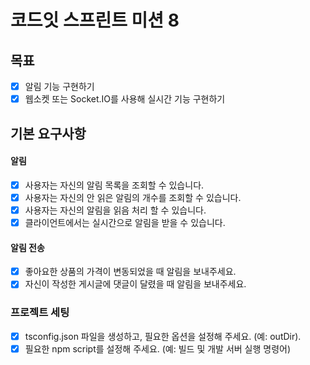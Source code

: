 # 코드잇 스프린트 미션 8

## 목표

- [x] 알림 기능 구현하기
- [x] 웹소켓 또는 Socket.IO를 사용해 실시간 기능 구현하기

## 기본 요구사항

#### 알림

- [x] 사용자는 자신의 알림 목록을 조회할 수 있습니다.
- [x] 사용자는 자신의 안 읽은 알림의 개수를 조회할 수 있습니다.
- [x] 사용자는 자신의 알림을 읽음 처리 할 수 있습니다.
- [x] 클라이언트에서는 실시간으로 알림을 받을 수 있습니다.

#### 알림 전송

- [x] 좋아요한 상품의 가격이 변동되었을 때 알림을 보내주세요.
- [x] 자신이 작성한 게시글에 댓글이 달렸을 때 알림을 보내주세요.

### 프로젝트 세팅

- [x] tsconfig.json 파일을 생성하고, 필요한 옵션을 설정해 주세요. (예: outDir).
- [x] 필요한 npm script를 설정해 주세요. (예: 빌드 및 개발 서버 실행 명령어)
